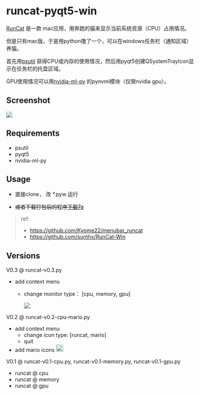 # runcat-pyqt5-win

[RunCat](http://kyomesuke.com/runcat/index.html) 是一款 mac应用，用奔跑的猫来显示当前系统资源（CPU）占用情况。

但是只有mac版，于是用python撸了一个，可以在windows任务栏（通知区域）养猫。

首先用[psutil](https://pypi.org/project/psutil/)
获得CPU或内存的使用情况，然后用pyqt5创建QSystemTrayIcon显示在任务栏的托盘区域。

GPU使用情况可以用[nvidia-ml-py](https://pypi.org/project/nvidia-ml-py/)
的pynvml模块（仅限nvidia gpu）。

## Screenshot

![](runcat-screenshot.gif)

## Requirements
- psutil
- pyqt5
- nvidia-ml-py

## Usage

- 直接clone， 改 *.pyw 运行

- ~~或者下载打包后的程序[下载7z](https://github.com/shenbo/runcat-pyqt5-win/releases)~~  

> ref:
> - https://github.com/Kyome22/menubar_runcat
> - https://github.com/sunthx/RunCat-Win


## Versions
V0.3 @ runcat-v0.3.py
- add context menu
  - change monitor type： [cpu, memory, gpu]
   
    ![](runcat-contex-menu.png)

V0.2 @ runcat-v0.2-cpu-mario.py
- add context menu
  - change icon type: [runcat, mario]
  - quit 
- add mario icons <img src="icons/mario/0.png" width="20x">

V0.1 @ runcat-v0.1-cpu.py, runcat-v0.1-memory.py, runcat-v0.1-gpu.py
- runcat @ cpu 
- runcat @ memory 
- runcat @ gpu
